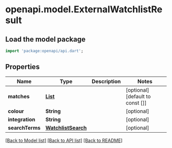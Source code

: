 # openapi.model.ExternalWatchlistResult

## Load the model package
```dart
import 'package:openapi/api.dart';
```

## Properties
Name | Type | Description | Notes
------------ | ------------- | ------------- | -------------
**matches** | [**List<WatchlistMatch>**](WatchlistMatch.md) |  | [optional] [default to const []]
**colour** | **String** |  | [optional] 
**integration** | **String** |  | [optional] 
**searchTerms** | [**WatchlistSearch**](WatchlistSearch.md) |  | [optional] 

[[Back to Model list]](../README.md#documentation-for-models) [[Back to API list]](../README.md#documentation-for-api-endpoints) [[Back to README]](../README.md)


